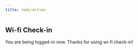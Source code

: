```yaml
---
title: redirection
---
```


## Wi-fi Check-in
 
You are being logged-in now. Thanks for using wi-fi check-in!